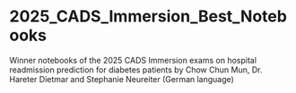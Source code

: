 # 2025_CADS_Immersion_Best_Notebooks
Winner notebooks of the 2025 CADS Immersion exams on hospital readmission prediction for diabetes patients by Chow Chun Mun, Dr. Hareter Dietmar and Stephanie Neureiter (German language)

